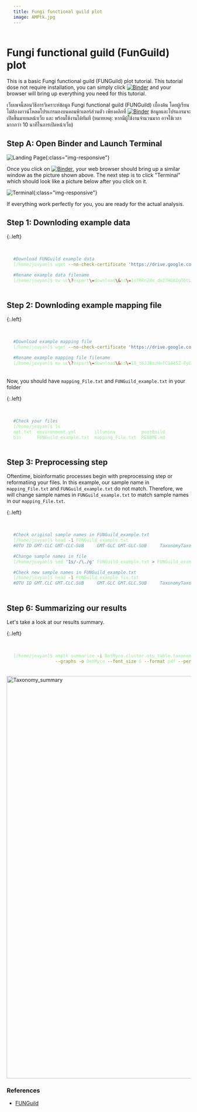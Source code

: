```yaml
---
title: Fungi functional guild plot
image: AMPtk.jpg
---
```


# Fungi functional guild (FunGuild) plot

This is a basic Fungi functional guild (FUNGuild) plot tutorial. This tutorial dose not require installation, you can simply click [![Binder](https://mybinder.org/badge_logo.svg)](https://mybinder.org/v2/gh/NatPombubpa/Binder_Amptk_v1.4.2/main?urlpath=lab) and your browser will bring up everything you need for this tutorial. 


เว็บเพจนี้สอนวิธีการวิเคราะห์ข้อมูล Fungi functional guild (FUNGuild) เบื้องต้น โดยผู้เรียนไม่ต้องดาวน์โหลดโปรแกรมลงบนคอมพิวเตอร์ส่วนตัว เพียงคลิกที่ [![Binder](https://mybinder.org/badge_logo.svg)](https://mybinder.org/v2/gh/NatPombubpa/Binder_Amptk_v1.4.2/main?urlpath=lab) ข้อมูลและโปรแกรมจะเปิดขึ้นมาบนหน้าเว็บ และ พร้อมใช้งานได้ทันที (หมายเหตุ: หากมีผู้ใช้งานจำนวนมาก อาจใช้เวลามากกว่า 10 นาทีในการเปิดหน้าเว็บ)

<style>
pre {
  font-family: Consolas,"courier new";
  width: 1188px;
  color: lightgreen;
  float: left;
  background-color: #0a0101;
  padding: 18px;
  font-size: 100%;
}
</style>

## Step A: Open Binder and Launch Terminal

![Landing Page](https://user-images.githubusercontent.com/54328862/133711607-79fb884e-1804-4cb3-b4cc-be0a7ecf7a5c.png){:class="img-responsive"}

Once you click on [![Binder](https://mybinder.org/badge_logo.svg)](https://mybinder.org/v2/gh/NatPombubpa/Binder_Amptk_v1.4.2/main?urlpath=lab), your web browser should bring up a similar window as the picture shown above. The next step is to click "Terminal" which should look like a picture below after you click on it.

![Terminal](https://user-images.githubusercontent.com/54328862/133711667-3be45824-8f87-4163-978a-db4cfd667023.png){:class="img-responsive"}

If everything work perfectly for you, you are ready for the actual analysis. 

## Step 1: Downloding example data

{:.left}
```bash

#Download FUNGuild example data
[/home/jovyan]$ wget --no-check-certificate 'https://drive.google.com/uc?export=download&id=1o7RRnZdm_dn27HGAIgT6tLUq0QqD8Cw2'

#Rename example data filename
[/home/jovyan]$ mv uc\?export\=download\&id\=1o7RRnZdm_dn27HGAIgT6tLUq0QqD8Cw2 FUNGuild_example.txt

```

## Step 2: Downloding example mapping file
{:.left}
```bash

#Download example mapping file
[/home/jovyan]$ wget --no-check-certificate 'https://drive.google.com/uc?export=download&id=10_t6JJBozHvfCG445Z-PyCQYaC5ZWj2R'

#Rename example mapping file filename
[/home/jovyan]$ mv uc\?export\=download\&id\=10_t6JJBozHvfCG445Z-PyCQYaC5ZWj2R mapping_File.txt

```
Now, you should have ```mapping_File.txt``` and ```FUNGuild_example.txt``` in your folder

{:.left}
```bash

#Check your files
[/home/jovyan]$ ls
apt.txt  environment.yml       illumina          postBuild
bin      FUNGuild_example.txt  mapping_File.txt  README.md

```

## Step 3: Preprocessing step
Oftentime, bioinformatic processes begin with preprocessing step or reformatiing your files. In this example, our sample name in ```mapping_File.txt``` and ```FUNGuild_example.txt``` do not match. Therefore, we will change sample names in ```FUNGuild_example.txt``` to match sample names in our ```mapping_File.txt```.

{:.left}
```bash

#Check original sample names in FUNGuild_example.txt
[/home/jovyan]$ head -1 FUNGuild_example.txt 
#OTU ID GMT-CLC GMT-CLC-SUB     GMT-GLC GMT-GLC-SUB     TaxonomyTaxon    Taxon Level     Trophic Mode    Guild   Confidence Ranking

#Change sample names in file
[/home/jovyan]$ sed '1s/-/\./g' FUNGuild_example.txt > FUNGuild_example_fix.txt

#Check new sample names in FUNGuild_example.txt
[/home/jovyan]$ head -1 FUNGuild_example_fix.txt 
#OTU ID GMT.CLC GMT.CLC.SUB     GMT.GLC GMT.GLC.SUB     TaxonomyTaxon    Taxon Level     Trophic Mode    Guild   Confidence Ranking    Growth Morphology       Trait   Notes   Citation/Source

```



## Step 6: Summarizing our results

Let's take a look at our results summary.

{:.left}
```bash

[/home/jovyan]$ amptk summarize -i DetMyco.cluster.otu_table.taxonomy.txt \
                --graphs -o DetMyco --font_size 6 --format pdf --percent

```

<img width="1100" alt="Taxonomy_summary" src="https://user-images.githubusercontent.com/54328862/133716147-5d3ec766-dc98-4826-a265-d2b6a6a6a052.png">

### References

- [FUNGuild](https://github.com/UMNFuN/FUNGuild)

